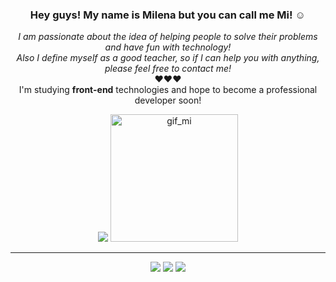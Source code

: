 <h3 align="center">Hey guys! My name is Milena but you can call me Mi! ☺ </h3>

<p align="center">
  <em>I am passionate about the idea of helping people to solve their problems and have fun with technology!<br>
  Also I define myself as a good teacher, so if I can help you with anything, please feel free to contact me!</em><br>
  &hearts;&hearts;&hearts;<br>
  I'm studying <strong>front-end</strong> technologies and hope to become a professional developer soon!
</p>

<div align="center" align-items="center">
  <img src="https://github-readme-stats.vercel.app/api/top-langs/?username=milenaemmert&layout=compact)](https://github.com/anuraghazra/github-readme-stats">
  <img src="https://cdn.discordapp.com/attachments/904892540409503866/917945280987553792/gif_mi.gif" alt="gif_mi" width="204">  
</div>
<hr>
<div align="center">
    <a href="https://www.linkedin.com/in/milenaemmert" target="_blank"><img src="https://img.shields.io/badge/LinkedIn-0077B5?style=for-the-badge&logo=linkedin&logoColor=white" target="_blank"></a>
    <a href="https://milenaemmert.notion.site/Meus-estudos-cec1174b3c4546c195e8f963a4c85dbf" target="_blank"><img src="https://img.shields.io/badge/Notion-%23000000.svg?style=for-the-badge&logo=notion&logoColor=white" target="_blank"></a>
    <a href="https://linktr.ee/mi_emmert" target="_blank"><img src="https://img.shields.io/badge/figma-%23F24E1E.svg?style=for-the-badge&logo=figma&logoColor=white" target="_blank"></a>
 </div>
  

